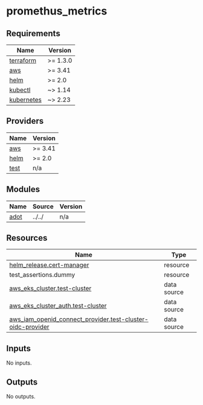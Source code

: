 # promethus_metrics

<!-- BEGINNING OF PRE-COMMIT-TERRAFORM DOCS HOOK -->
## Requirements

| Name | Version |
|------|---------|
| <a name="requirement_terraform"></a> [terraform](#requirement\_terraform) | >= 1.3.0 |
| <a name="requirement_aws"></a> [aws](#requirement\_aws) | >= 3.41 |
| <a name="requirement_helm"></a> [helm](#requirement\_helm) | >= 2.0 |
| <a name="requirement_kubectl"></a> [kubectl](#requirement\_kubectl) | ~> 1.14 |
| <a name="requirement_kubernetes"></a> [kubernetes](#requirement\_kubernetes) | ~> 2.23 |

## Providers

| Name | Version |
|------|---------|
| <a name="provider_aws"></a> [aws](#provider\_aws) | >= 3.41 |
| <a name="provider_helm"></a> [helm](#provider\_helm) | >= 2.0 |
| <a name="provider_test"></a> [test](#provider\_test) | n/a |

## Modules

| Name | Source | Version |
|------|--------|---------|
| <a name="module_adot"></a> [adot](#module\_adot) | ../../ | n/a |

## Resources

| Name | Type |
|------|------|
| [helm_release.cert-manager](https://registry.terraform.io/providers/hashicorp/helm/latest/docs/resources/release) | resource |
| test_assertions.dummy | resource |
| [aws_eks_cluster.test-cluster](https://registry.terraform.io/providers/hashicorp/aws/latest/docs/data-sources/eks_cluster) | data source |
| [aws_eks_cluster_auth.test-cluster](https://registry.terraform.io/providers/hashicorp/aws/latest/docs/data-sources/eks_cluster_auth) | data source |
| [aws_iam_openid_connect_provider.test-cluster-oidc-provider](https://registry.terraform.io/providers/hashicorp/aws/latest/docs/data-sources/iam_openid_connect_provider) | data source |

## Inputs

No inputs.

## Outputs

No outputs.
<!-- END OF PRE-COMMIT-TERRAFORM DOCS HOOK -->
